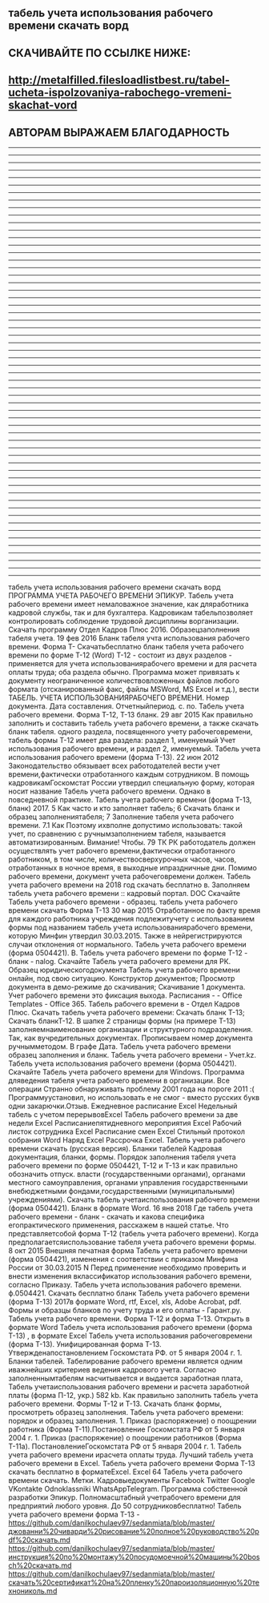 табель учета использования рабочего времени скачать ворд
--------------------------------------------------
СКАЧИВАЙТЕ ПО ССЫЛКЕ НИЖЕ:
--------------------------------------------------
http://metalfilled.filesloadlistbest.ru/tabel-ucheta-ispolzovaniya-rabochego-vremeni-skachat-vord
--------------------------------------------------
АВТОРАМ ВЫРАЖАЕМ БЛАГОДАРНОСТЬ
--------------------------------------------------
--------------------------------------------------
--------------------------------------------------
--------------------------------------------------
--------------------------------------------------
--------------------------------------------------
--------------------------------------------------
--------------------------------------------------
--------------------------------------------------
--------------------------------------------------
--------------------------------------------------
--------------------------------------------------
--------------------------------------------------
--------------------------------------------------
--------------------------------------------------
--------------------------------------------------
--------------------------------------------------
--------------------------------------------------
--------------------------------------------------
--------------------------------------------------
--------------------------------------------------
--------------------------------------------------
--------------------------------------------------
--------------------------------------------------
--------------------------------------------------
--------------------------------------------------
--------------------------------------------------
--------------------------------------------------
--------------------------------------------------
--------------------------------------------------
--------------------------------------------------
--------------------------------------------------
--------------------------------------------------
--------------------------------------------------
--------------------------------------------------
--------------------------------------------------
--------------------------------------------------
--------------------------------------------------
--------------------------------------------------
--------------------------------------------------
--------------------------------------------------
--------------------------------------------------
--------------------------------------------------
--------------------------------------------------
--------------------------------------------------
--------------------------------------------------
--------------------------------------------------
--------------------------------------------------
--------------------------------------------------
--------------------------------------------------
--------------------------------------------------
--------------------------------------------------
--------------------------------------------------
--------------------------------------------------
--------------------------------------------------
--------------------------------------------------
--------------------------------------------------
--------------------------------------------------
--------------------------------------------------
табель учета использования рабочего времени скачать ворд ПРОГРАММА УЧЕТА РАБОЧЕГО ВРЕМЕНИ ЭПИКУР. Табель учета рабочего времени имеет немаловажное значение, как дляработника кадровой службы, так и для бухгалтера. Кадровикам табельпозволяет контролировать соблюдение трудовой дисциплины ворганизации. Скачать программу Отдел Кадров Плюс 2016. Образецзаполнения табеля учета. 19 фев 2016  Бланк табеля учта использования рабочего времени. Форма Т-  Скачатьбесплатно бланк табеля учета рабочего времени по форме Т-12 (Word)  Т-12 - состоит из двух разделов - применяется для учета использованиярабочего времени и для расчета оплаты труда; оба раздела обычно. Программа может привязать к документу неограниченное количествовложенных файлов любого формата (отсканированный факс, файлы MSWord, MS Excel и т.д.), вести  ТАБЕЛЬ. УЧЕТА ИСПОЛЬЗОВАНИЯРАБОЧЕГО ВРЕМЕНИ. Номер документа. Дата составления. Отчетныйпериод. с. по. Табель учета рабочего времени. Форма Т-12, Т-13  бланк. 29 авг 2015  Как правильно заполнить и составить табель учета рабочего времени, а также скачать бланк табеля.  одного раздела, посвященного учету рабочеговремени, табель формы Т-12 имеет два раздела: раздел 1, именуемый Учет использования рабочего времени, и раздел 2, именуемый. Табель учета использования рабочего времени (форма Т-13). 22 июн 2012  Законодательство обязывает всех работодателей вести учет времени,фактически отработанного каждым сотрудником. В помощь кадровикамГоскомстат России утвердил специальную форму, которая носит название Табель учета рабочего времени. Однако в повседневной практике. Табель учета рабочего времени (форма Т-13, бланк) 2017. 5 Как часто и кто заполняет табель; 6 Скачать бланк и образец заполнениятабеля; 7 Заполнение табеля учета рабочего времени. 7.1 Как  Поэтому ихвполне допустимо использовать: такой учет, по сравнению с ручнымзаполнением табеля, называется автоматизированным. Вимание! Чтобы. 79 ТК РК работодатель должен осуществлять учет рабочего времени,фактически отработанного работником, в том числе, количествосверхурочных часов, часов, отработанных в ночное время, в выходные ипраздничные дни. Помимо рабочего времени, документ учета рабочеговремени должен. Табель учета рабочего времени на 2018 год скачать бесплатно в. Заполняем табель учета рабочего времени :: кадровый портал. DOC Скачайте Табель учета рабочего времени - образец. табель учета рабочего времени скачать Форма Т-13
30 мар 2015  Отработанное по факту время для каждого работника учреждения подлежитучету с использованием формы под названием табель учета использованиярабочего времени, которую Минфин утвердил 30.03.2015. Также в нейрегистрируются случаи отклонения от нормального. Табель учета рабочего времени (форма 0504421). В. Табель учета рабочего времени по форме Т-12 - бланк - nalog. Скачайте Табель учета рабочего времени для РК. Образец юридическогодокумента Табель учета рабочего времени онлайн, под свою ситуацию. Конструктор документов; Просмотр документа в демо-режиме до скачивания; Скачивание 1 документа. Учет рабочего времени  это фиксация выхода. Расписания -  - Office Templates - Office 365. Табель рабочего времени в - Отдел Кадров Плюс. Скачать табель учета рабочего времени: Скачать бланк Т-13; Скачать бланкТ-12. В шапке 2 страницы формы (на примере Т-13) заполняемнаименование организации и структурного подразделения. Так, как вучредительных документах. Прописываем номер документа ручнымметодом. В графе Дата. Табель учета рабочего времени образец заполнения и бланк. Табель учета рабочего времени - Учет.kz. Табель учета использования рабочего времени (форма 0504421). Скачайте Табель учета рабочего времени для Windows. Программа дляведения табеля учета рабочего времени в организации. Все операции Странно обнаруживать проблему 2001 года на пороге 2011 :( Программуустановил, но использовать е не смог - вместо русских букв одни закарючки.Отзыв. Ежедневное расписание Excel  Недельный табель с учетом перерывовExcel  Табель рабочего времени за две недели Excel  Расписаниепятидневного мероприятия Excel  Рабочий листок сотрудника Excel Расписание смен Excel  Стильный протокол собрания Word  Наряд Excel Рассрочка Excel. Табель учета рабочего времени скачать (русская версия). Бланки табелей  Кадровая документация, бланки, формы. Порядок заполнения табеля учета рабочего времени по форме 0504421, Т-12 и Т-13 и как правильно обозначить отпуск.
власти (государственными органами), органами местного самоуправления, органами управления государственными внебюджетными фондами,государственными (муниципальными) учреждениями). Скачать табель учетаиспользования рабочего времени (форма 0504421). Бланк в формате Word. 16 янв 2018  Где табель учета рабочего времени - бланк - скачать и какова специфика егопрактического применения, расскажем в нашей статье. Что представляетсобой форма Т-12 (табель учета рабочего времени). Когда предполагаетсяиспользование табеля учета рабочего времени формы. 8 окт 2015  Внешняя печатная форма Табель учета рабочего времени (форма 0504421), изменения с соответствии с приказом Минфина России от 30.03.2015 N Перед применение необходимо проверить и внести изменения вклассификатор использования рабочего времени, согласно Приказу. Табель учета использования рабочего времени. ф.0504421. Скачать бесплатно бланк Табель учета рабочего времени (форма Т-13) 2017в формате Word, rtf, Excel, xls, Adobe Acrobat, pdf. Формы и образцы бланков по учету труда и его оплаты - Гарант.ру. Табель учета рабочего времени. Форма Т-12 и форма Т-13. Открыть в формате Word Табель учета использования рабочего времени (форма Т-13) , в формате Excel Табель учета использования рабочеговремени (форма Т-13). Унифицированная форма  Т-13. Утвержденапостановлением Госкомстата РФ. от 5 января 2004 г.  1. Бланки табелей. Табелирование рабочего времени является одним иважнейших критериев ведения кадрового учета. Согласно заполненнымтабелям насчитывается и выдается заработная плата,  Табель учетаиспользования рабочего времени и расчета заработной платы (форма  П-12, укр.) 582 kb. Как правильно заполнить табель учета рабочего времени. Формы Т-12 и Т-13. Скачать бланк формы, просмотреть образец заполнения. Табель учета рабочего времени: порядок и образец заполнения. 1. Приказ (распоряжение) о поощрении работника (Форма  Т-11).Постановление Госкомстата РФ от 5 января 2004 г.  1. Приказ (распоряжение) о поощрении работников (Форма  Т-11а). ПостановлениеГоскомстата РФ от 5 января 2004 г.  1. Табель учета рабочего времени ирасчета оплаты труда. Лучший табель учета рабочего времени в Excel. Табель учета рабочего времени Форма Т-13 скачать бесплатно в форматеExcel. Excel 64  Табель учета рабочего времени скачать. Метки. Кадровыедокументы  Facebook Twitter Google VKontakte Odnoklassniki WhatsAppTelegram. Программа собственной разработки Эпикур. Полномасштабный учетрабочего времени для предприятий любого уровня. До 50 сотрудниковбесплатно!
Табель учета рабочего времени форма T-13 -
https://github.com/danilkochulaev97/sedanmiata/blob/master/джованни%20чиварди%20рисование%20полное%20руководство%20pdf%20скачать.md
https://github.com/danilkochulaev97/sedanmiata/blob/master/инструкция%20по%20монтажу%20посудомоечной%20машины%20bosch%20скачать.md
https://github.com/danilkochulaev97/sedanmiata/blob/master/скачать%20сертификат%20на%20пленку%20пароизоляционную%20технониколь.md